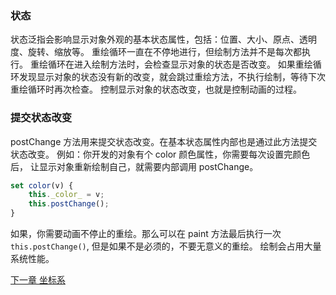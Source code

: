 ### 状态

状态泛指会影响显示对象外观的基本状态属性，包括：位置、大小、原点、透明度、旋转、缩放等。
重绘循环一直在不停地进行，但绘制方法并不是每次都执行。
重绘循环在进入绘制方法时，会检查显示对象的状态是否改变。
如果重绘循环发现显示对象的状态没有新的改变，就会跳过重绘方法，不执行绘制，等待下次重绘循环时再次检查。
控制显示对象的状态改变，也就是控制动画的过程。

### 提交状态改变
postChange 方法用来提交状态改变。在基本状态属性内部也是通过此方法提交状态改变。
例如：你开发的对象有个 color 颜色属性，你需要每次设置完颜色后，
让显示对象重新绘制自己，就需要内部调用 postChange。
```javascript
set color(v) {
    this._color_ = v;
    this.postChange();
}
```
如果，你需要动画不停止的重绘。那么可以在 paint 方法最后执行一次 `this.postChange()`, 但是如果不是必须的，不要无意义的重绘。
绘制会占用大量系统性能。



[下一章 坐标系](coordinate.md)